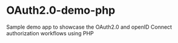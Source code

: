 # OAuth2.0-demo-php
Sample demo app to showcase the OAuth2.0 and openID Connect authorization workflows using PHP
